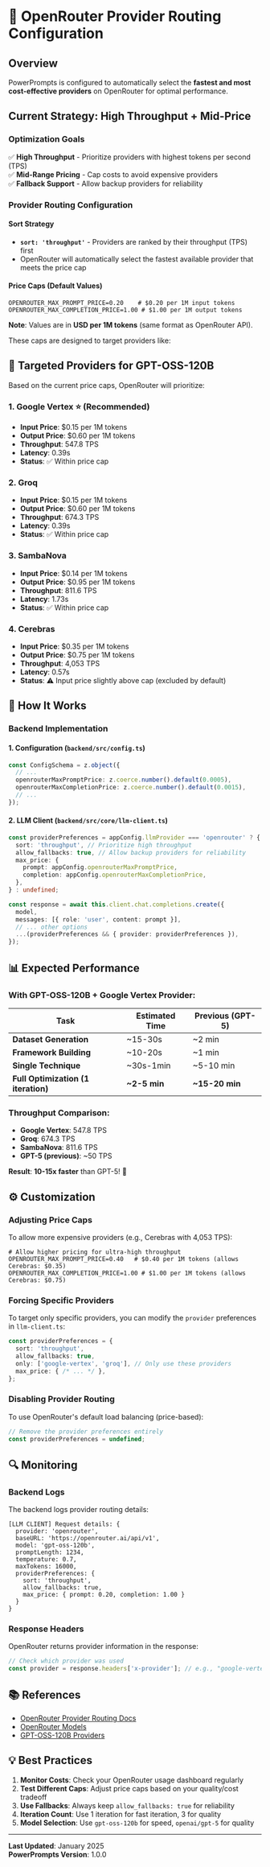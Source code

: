 # 🚀 OpenRouter Provider Routing Configuration

## Overview

PowerPrompts is configured to automatically select the **fastest and most cost-effective providers** on OpenRouter for optimal performance.

## Current Strategy: High Throughput + Mid-Price

### **Optimization Goals**
✅ **High Throughput** - Prioritize providers with highest tokens per second (TPS)  
✅ **Mid-Range Pricing** - Cap costs to avoid expensive providers  
✅ **Fallback Support** - Allow backup providers for reliability  

### **Provider Routing Configuration**

#### Sort Strategy
- **`sort: 'throughput'`** - Providers are ranked by their throughput (TPS) first
- OpenRouter will automatically select the fastest available provider that meets the price cap

#### Price Caps (Default Values)
```env
OPENROUTER_MAX_PROMPT_PRICE=0.20    # $0.20 per 1M input tokens
OPENROUTER_MAX_COMPLETION_PRICE=1.00 # $1.00 per 1M output tokens
```

**Note**: Values are in **USD per 1M tokens** (same format as OpenRouter API).

These caps are designed to target providers like:

## 🎯 Targeted Providers for GPT-OSS-120B

Based on the current price caps, OpenRouter will prioritize:

### **1. Google Vertex** ⭐ (Recommended)
- **Input Price**: $0.15 per 1M tokens
- **Output Price**: $0.60 per 1M tokens
- **Throughput**: 547.8 TPS
- **Latency**: 0.39s
- **Status**: ✅ Within price cap

### **2. Groq**
- **Input Price**: $0.15 per 1M tokens
- **Output Price**: $0.60 per 1M tokens
- **Throughput**: 674.3 TPS
- **Latency**: 0.39s
- **Status**: ✅ Within price cap

### **3. SambaNova**
- **Input Price**: $0.14 per 1M tokens
- **Output Price**: $0.95 per 1M tokens
- **Throughput**: 811.6 TPS
- **Latency**: 1.73s
- **Status**: ✅ Within price cap

### **4. Cerebras**
- **Input Price**: $0.35 per 1M tokens
- **Output Price**: $0.75 per 1M tokens
- **Throughput**: 4,053 TPS
- **Latency**: 0.57s
- **Status**: ⚠️ Input price slightly above cap (excluded by default)

## 🔧 How It Works

### Backend Implementation

#### 1. **Configuration** (`backend/src/config.ts`)
```typescript
const ConfigSchema = z.object({
  // ...
  openrouterMaxPromptPrice: z.coerce.number().default(0.0005),
  openrouterMaxCompletionPrice: z.coerce.number().default(0.0015),
  // ...
});
```

#### 2. **LLM Client** (`backend/src/core/llm-client.ts`)
```typescript
const providerPreferences = appConfig.llmProvider === 'openrouter' ? {
  sort: 'throughput', // Prioritize high throughput
  allow_fallbacks: true, // Allow backup providers for reliability
  max_price: {
    prompt: appConfig.openrouterMaxPromptPrice,
    completion: appConfig.openrouterMaxCompletionPrice,
  },
} : undefined;

const response = await this.client.chat.completions.create({
  model,
  messages: [{ role: 'user', content: prompt }],
  // ... other options
  ...(providerPreferences && { provider: providerPreferences }),
});
```

## 📊 Expected Performance

### With GPT-OSS-120B + Google Vertex Provider:

| Task                      | Estimated Time | Previous (GPT-5) |
|---------------------------|----------------|------------------|
| **Dataset Generation**    | ~15-30s        | ~2 min           |
| **Framework Building**    | ~10-20s        | ~1 min           |
| **Single Technique**      | ~30s-1min      | ~5-10 min        |
| **Full Optimization (1 iteration)** | **~2-5 min**  | **~15-20 min**  |

### Throughput Comparison:
- **Google Vertex**: 547.8 TPS
- **Groq**: 674.3 TPS
- **SambaNova**: 811.6 TPS
- **GPT-5 (previous)**: ~50 TPS

**Result**: **10-15x faster** than GPT-5! 🎉

## ⚙️ Customization

### Adjusting Price Caps

To allow more expensive providers (e.g., Cerebras with 4,053 TPS):

```env
# Allow higher pricing for ultra-high throughput
OPENROUTER_MAX_PROMPT_PRICE=0.40   # $0.40 per 1M tokens (allows Cerebras: $0.35)
OPENROUTER_MAX_COMPLETION_PRICE=1.00 # $1.00 per 1M tokens (allows Cerebras: $0.75)
```

### Forcing Specific Providers

To target only specific providers, you can modify the `provider` preferences in `llm-client.ts`:

```typescript
const providerPreferences = {
  sort: 'throughput',
  allow_fallbacks: true,
  only: ['google-vertex', 'groq'], // Only use these providers
  max_price: { /* ... */ },
};
```

### Disabling Provider Routing

To use OpenRouter's default load balancing (price-based):

```typescript
// Remove the provider preferences entirely
const providerPreferences = undefined;
```

## 🔍 Monitoring

### Backend Logs

The backend logs provider routing details:

```
[LLM CLIENT] Request details: {
  provider: 'openrouter',
  baseURL: 'https://openrouter.ai/api/v1',
  model: 'gpt-oss-120b',
  promptLength: 1234,
  temperature: 0.7,
  maxTokens: 16000,
  providerPreferences: {
    sort: 'throughput',
    allow_fallbacks: true,
    max_price: { prompt: 0.20, completion: 1.00 }
  }
}
```

### Response Headers

OpenRouter returns provider information in the response:

```typescript
// Check which provider was used
const provider = response.headers['x-provider']; // e.g., "google-vertex"
```

## 📚 References

- [OpenRouter Provider Routing Docs](https://openrouter.ai/docs/features/provider-routing)
- [OpenRouter Models](https://openrouter.ai/models)
- [GPT-OSS-120B Providers](https://openrouter.ai/models?q=gpt-oss-120b)

## 💡 Best Practices

1. **Monitor Costs**: Check your OpenRouter usage dashboard regularly
2. **Test Different Caps**: Adjust price caps based on your quality/cost tradeoff
3. **Use Fallbacks**: Always keep `allow_fallbacks: true` for reliability
4. **Iteration Count**: Use 1 iteration for fast iteration, 3 for quality
5. **Model Selection**: Use `gpt-oss-120b` for speed, `openai/gpt-5` for quality

---

**Last Updated**: January 2025  
**PowerPrompts Version**: 1.0.0

